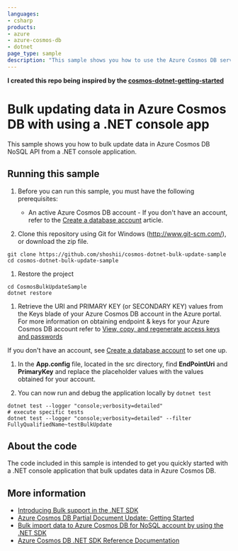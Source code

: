 ```yaml
---
languages:
- csharp
products:
- azure
- azure-cosmos-db
- dotnet
page_type: sample
description: "This sample shows you how to use the Azure Cosmos DB service to bulk update data from a .NET console application."
---
```


**I created this repo being inspired by the [cosmos-dotnet-getting-started](https://github.com/Azure-Samples/cosmos-dotnet-getting-started)**

# Bulk updating data in Azure Cosmos DB with using a .NET console app
This sample shows you how to bulk update data in Azure Cosmos DB NoSQL API from a .NET console application.

## Running this sample

1. Before you can run this sample, you must have the following prerequisites:
	- An active Azure Cosmos DB account - If you don't have an account, refer to the [Create a database account](https://docs.microsoft.com/azure/cosmos-db/create-sql-api-dotnet#create-a-database-account) article.

1. Clone this repository using Git for Windows (http://www.git-scm.com/), or download the zip file.

```
git clone https://github.com/shoshii/cosmos-dotnet-bulk-update-sample
cd cosmos-dotnet-bulk-update-sample
```


1. Restore the project

```
cd CosmosBulkUpdateSample
dotnet restore
```

1. Retrieve the URI and PRIMARY KEY (or SECONDARY KEY) values from the Keys blade of your Azure Cosmos DB account in the Azure portal. For more information on obtaining endpoint & keys for your Azure Cosmos DB account refer to [View, copy, and regenerate access keys and passwords](https://docs.microsoft.com/en-us/azure/cosmos-db/manage-account#keys)

If you don't have an account, see [Create a database account](https://docs.microsoft.com/azure/cosmos-db/create-sql-api-dotnet#create-a-database-account) to set one up.

1. In the **App.config** file, located in the src directory, find **EndPointUri** and **PrimaryKey** and replace the placeholder values with the values obtained for your account.

    <add key="EndPointUri" value="~your Azure Cosmos DB endpoint here~" />
    <add key="PrimaryKey" value="~your auth key here~" />

1. You can now run and debug the application locally by `dotnet test`

```
dotnet test --logger "console;verbosity=detailed"
# execute specific tests
dotnet test --logger "console;verbosity=detailed" --filter FullyQualifiedName~testBulkUpdate
```

## About the code
The code included in this sample is intended to get you quickly started with a .NET console application that bulk updates data in Azure Cosmos DB.

## More information

- [Introducing Bulk support in the .NET SDK](https://devblogs.microsoft.com/cosmosdb/introducing-bulk-support-in-the-net-sdk/)
- [Azure Cosmos DB Partial Document Update: Getting Started](https://learn.microsoft.com/en-us/azure/cosmos-db/partial-document-update-getting-started?tabs=dotnet)
- [Bulk import data to Azure Cosmos DB for NoSQL account by using the .NET SDK](https://learn.microsoft.com/en-us/azure/cosmos-db/nosql/tutorial-dotnet-bulk-import)
- [Azure Cosmos DB .NET SDK Reference Documentation](https://docs.microsoft.com/dotnet/api/overview/azure/cosmosdb?view=azure-dotnet)
